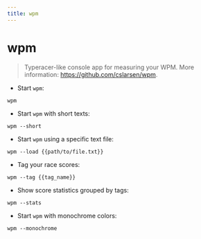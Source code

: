 ```yaml
---
title: wpm
---
```

# wpm

> Typeracer-like console app for measuring your WPM.
> More information: <https://github.com/cslarsen/wpm>.

- Start `wpm`:

`wpm`

- Start `wpm` with short texts:

`wpm --short`

- Start `wpm` using a specific text file:

`wpm --load {{path/to/file.txt}}`

- Tag your race scores:

`wpm --tag {{tag_name}}`

- Show score statistics grouped by tags:

`wpm --stats`

- Start `wpm` with monochrome colors:

`wpm --monochrome`
